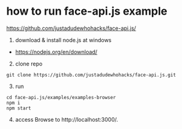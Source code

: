 # how to run face-api.js example

https://github.com/justadudewhohacks/face-api.js/

1. download & install node.js at windows
* https://nodejs.org/en/download/


2. clone repo

```
git clone https://github.com/justadudewhohacks/face-api.js.git
```



3. run

```
cd face-api.js/examples/examples-browser
npm i
npm start
```

4. access Browse to http://localhost:3000/.


